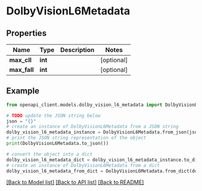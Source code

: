 # DolbyVisionL6Metadata


## Properties

Name | Type | Description | Notes
------------ | ------------- | ------------- | -------------
**max_cll** | **int** |  | [optional] 
**max_fall** | **int** |  | [optional] 

## Example

```python
from openapi_client.models.dolby_vision_l6_metadata import DolbyVisionL6Metadata

# TODO update the JSON string below
json = "{}"
# create an instance of DolbyVisionL6Metadata from a JSON string
dolby_vision_l6_metadata_instance = DolbyVisionL6Metadata.from_json(json)
# print the JSON string representation of the object
print(DolbyVisionL6Metadata.to_json())

# convert the object into a dict
dolby_vision_l6_metadata_dict = dolby_vision_l6_metadata_instance.to_dict()
# create an instance of DolbyVisionL6Metadata from a dict
dolby_vision_l6_metadata_from_dict = DolbyVisionL6Metadata.from_dict(dolby_vision_l6_metadata_dict)
```
[[Back to Model list]](../README.md#documentation-for-models) [[Back to API list]](../README.md#documentation-for-api-endpoints) [[Back to README]](../README.md)


